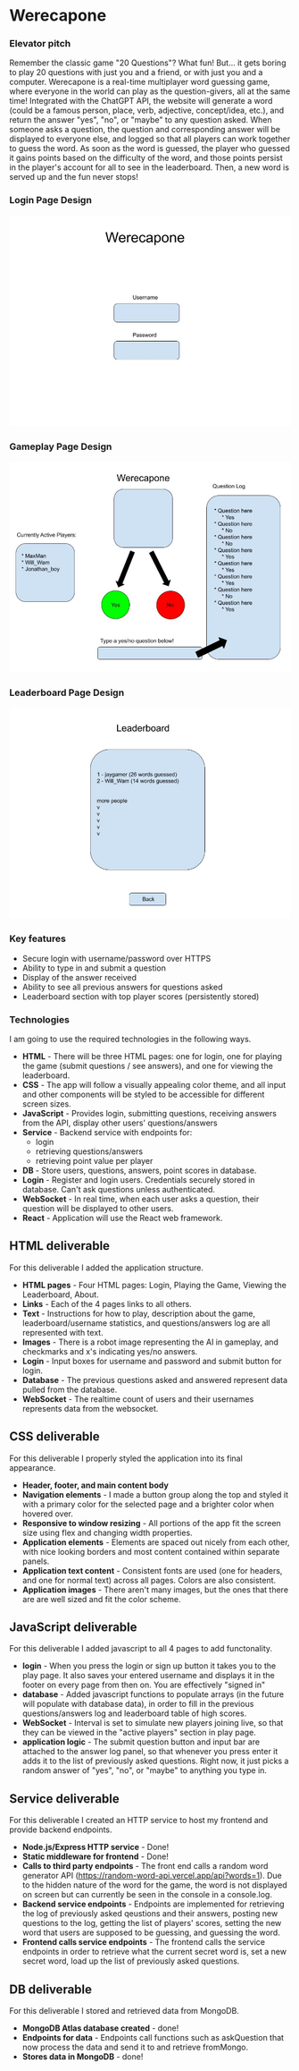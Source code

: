 # Werecapone

### Elevator pitch

Remember the classic game "20 Questions"? What fun! But… it gets boring to play 20 questions with just you and a friend, or with just you and a computer. 
Werecapone is a real-time multiplayer word guessing game, where everyone in the world can play as the question-givers, all at the same time! Integrated with the ChatGPT API, the website will generate a word (could be a famous person, place, verb, adjective, concept/idea, etc.), and return the answer "yes", "no", or "maybe" to any question asked. When someone asks a question, the question and corresponding answer will be displayed to everyone else, and logged so that all players can work together to guess the word. As soon as the word is guessed, the player who guessed it gains points based on the difficulty of the word, and those points persist in the player's account for all to see in the leaderboard. Then, a new word is served up and the fun never stops!


### Login Page Design
![Mock](Login_Page_Mockup.jpg)

### Gameplay Page Design
![Mock](Gameplay_Page_Mockup.jpg)

### Leaderboard Page Design
![Mock](Leaderboard_Page_Mockup.jpg)

### Key features

- Secure login with username/password over HTTPS
- Ability to type in and submit a question
- Display of the answer received
- Ability to see all previous answers for questions asked
- Leaderboard section with top player scores (persistently stored)

### Technologies

I am going to use the required technologies in the following ways.

- **HTML** - There will be three HTML pages: one for login, one for playing the game (submit questions / see answers), and one for viewing the leaderboard.
- **CSS** - The app will follow a visually appealing color theme, and all input and other components will be styled to be accessible for different screen sizes.
- **JavaScript** - Provides login, submitting questions, receiving answers from the API, display other users' questions/answers
- **Service** - Backend service with endpoints for:
  - login
  - retrieving questions/answers
  - retrieving point value per player
- **DB** - Store users, questions, answers, point scores in database.
- **Login** - Register and login users. Credentials securely stored in database. Can't ask questions unless authenticated.
- **WebSocket** - In real time, when each user asks a question, their question will be displayed to other users.
- **React** - Application will use the React web framework.

## HTML deliverable

For this deliverable I added the application structure.

- **HTML pages** - Four HTML pages: Login, Playing the Game, Viewing the Leaderboard, About.
- **Links** - Each of the 4 pages links to all others.
- **Text** - Instructions for how to play, description about the game, leaderboard/username statistics, and questions/answers log are all represented with text.
- **Images** - There is a robot image representing the AI in gameplay, and checkmarks and x's indicating yes/no answers.
- **Login** - Input boxes for username and password and submit button for login.
- **Database** - The previous questions asked and answered represent data pulled from the database.
- **WebSocket** - The realtime count of users and their usernames represents data from the websocket.

## CSS deliverable

For this deliverable I properly styled the application into its final appearance.

- **Header, footer, and main content body**
- **Navigation elements** - I made a button group along the top and styled it with a primary color for the selected page and a brighter color when hovered over.
- **Responsive to window resizing** - All portions of the app fit the screen size using flex and changing width properties.
- **Application elements** - Elements are spaced out nicely from each other, with nice looking borders and most content contained within separate panels.
- **Application text content** - Consistent fonts are used (one for headers, and one for normal text) across all pages. Colors are also consistent.
- **Application images** - There aren't many images, but the ones that there are are well sized and fit the color scheme.

## JavaScript deliverable

For this deliverable I added javascript to all 4 pages to add functonality.

- **login** - When you press the login or sign up button it takes you to the play page. It also saves your entered username and displays it in the footer on every page from then on. You are effectively "signed in"
- **database** - Added javascript functions to populate arrays (in the future will populate with database data), in order to fill in the previous questions/answers log and leaderboard table of high scores.
- **WebSocket** - Interval is set to simulate new players joining live, so that they can be viewed in the "active players" section in play page.
- **application logic** - The submit question button and input bar are attached to the answer log panel, so that whenever you press enter it adds it to the list of previously asked questions. Right now, it just picks a random answer of "yes", "no", or "maybe" to anything you type in.

## Service deliverable

For this deliverable I created an HTTP service to host my frontend and provide backend endpoints.

- **Node.js/Express HTTP service** - Done!
- **Static middleware for frontend** - Done!
- **Calls to third party endpoints** - The front end calls a random word generator API (https://random-word-api.vercel.app/api?words=1). Due to the hidden nature of the word for the game, the word is not displayed on screen but can currently be seen in the console in a console.log. 
- **Backend service endpoints** - Endpoints are implemented for retrieving the log of previously asked qeustions and their answers, posting new questions to the log, getting the list of players' scores, setting the new word that users are supposed to be guessing, and guessing the word. 
- **Frontend calls service endpoints** - The frontend calls the service endpoints in order to retrieve what the current secret word is, set a new secret word, load up the list of previously asked questions. 

## DB deliverable

For this deliverable I stored and retrieved data from MongoDB.

- **MongoDB Atlas database created** - done!
- **Endpoints for data** - Endpoints call functions such as askQuestion that now process the data and send it to and retrieve fromMongo.
- **Stores data in MongoDB** - done!